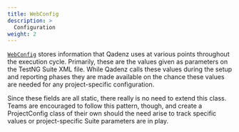 ```yaml
---
title: WebConfig
description: >
  Configuration
weight: 2
---
```


[`WebConfig`](https://github.com/qadenz/qadenz/blob/master/src/main/java/dev/qadenz/automation/config/WebConfig.java) stores information that Qadenz uses at various points throughout the execution cycle. Primarily, these are the values given as parameters on the TestNG Suite XML file. While Qadenz calls these values during the setup and reporting phases they are made available on the chance these values are needed for any project-specific configuration.

Since these fields are all static, there really is no need to extend this class. Teams are encouraged to follow this pattern, though, and create a ProjectConfig class of their own should the need arise to track specific values or project-specific Suite parameters are in play.

